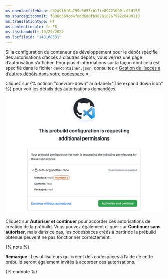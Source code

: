 ```yaml
---
ms.openlocfilehash: c32a9f6f6a799c3653cb17fe89721090fc01d155
ms.sourcegitcommit: f638d569cd4f0dd6d0fb967818267992c0499110
ms.translationtype: HT
ms.contentlocale: fr-FR
ms.lasthandoff: 10/25/2022
ms.locfileid: "148108531"
---
```

   Si la configuration du conteneur de développement pour le dépôt spécifie des autorisations d’accès à d’autres dépôts, vous verrez une page d’autorisation s’afficher. Pour plus d’informations sur la façon dont cela est spécifié dans le fichier `devcontainer.json`, consultez « [Gestion de l’accès à d’autres dépôts dans votre codespace](/codespaces/managing-your-codespaces/managing-repository-access-for-your-codespaces) ».   

   Cliquez sur {% octicon "chevron-down" aria-label="The expand down icon" %} pour voir les détails des autorisations demandées.

   ![Capture d’écran de la page d’autorisation pour les prébuilds](/assets/images/help/codespaces/prebuild-authorization-page.png)

   Cliquez sur **Autoriser et continuer** pour accorder ces autorisations de création de la prébuild. Vous pouvez également cliquer sur **Continuer sans autoriser**, mais dans ce cas, les codespaces créés à partir de la prébuild obtenue peuvent ne pas fonctionner correctement.

   {% note %}

   **Remarque** : Les utilisateurs qui créent des codespaces à l’aide de cette prébuild seront également invités à accorder ces autorisations.

   {% endnote %}
